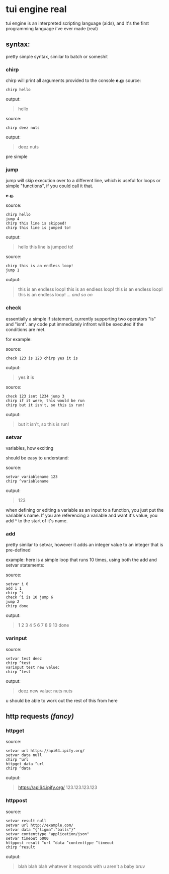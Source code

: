 # tui engine real

tui engine is an interpreted scripting language (aids), and it's the first programming language i've ever made (real)

## syntax:
pretty simple syntax, similar to batch or someshit

### chirp
chirp will print all arguments provided to the console
**e.g:**
source:

    chirp hello

output:
> hello

source:

    chirp deez nuts

output:
> deez nuts

pre simple

### jump
jump will skip execution over to a different line, which is useful for loops or simple "functions", if you could call it that.

**e.g.**

source:

    chirp hello
    jump 4
    chirp this line is skipped!
    chirp this line is jumped to!

output:
> hello
> this line is jumped to!

source:

    chirp this is an endless loop!
    jump 1

output:
> this is an endless loop!
> this is an endless loop!
> this is an endless loop!
> this is an endless loop!
> *... and so on*

### check
essentially a simple if statement, currently supporting two operators "is" and "isnt".
any code put immediately infront will be executed if the conditions are met.

for example:

source:

    check 123 is 123 chirp yes it is

output:
> yes it is

source:

    check 123 isnt 1234 jump 3
    chirp if it were, this would be run
    chirp but it isn't, so this is run!

output:
> but it isn't, so this is run!

### setvar

variables, how exciting

should be easy to understand:

source:

    setvar variablename 123
    chirp ^variablename

output:
> 123

when defining or editing a variable as an input to a function, you just put the variable's name.
If you are referencing a variable and want it's value, you add ^ to the start of it's name.

### add

pretty similar to setvar, however it adds an integer value to an integer that is pre-defined

example:
here is a simple loop that runs 10 times, using both the add and setvar statements:

source:

    setvar i 0
    add i 1 
    chirp ^i
    check ^i is 10 jump 6 
    jump 2
    chirp done

output:
> 1
> 2
> 3
> 4
> 5
> 6
> 7
> 8
> 9
> 10
> done

### varinput

source:

    setvar test deez
    chirp ^test
    varinput test new value:
    chirp ^test

output:
> deez
> new value: nuts
> nuts

u should be able to work out the rest of this from here

## http requests *(fancy)*

### httpget

source:

    setvar url https://api64.ipify.org/
	setvar data null
	chirp ^url
	httpget data ^url
	chirp ^data

output:
> https://api64.ipify.org/
> 123.123.123.123


### httppost

source:

    setvar result null
	setvar url http://example.com/
	setvar data "{"ligma":"balls"}"
	setvar contenttype "application/json"
	setvar timeout 5000
	httppost result ^url ^data ^contenttype ^timeout
	chirp ^result

output:
> blah blah blah whatever it responds with u aren't a baby bruv


